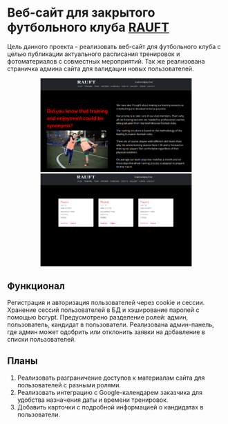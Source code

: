 # Веб-сайт для закрытого футбольного клуба [RAUFT](https://rauft.herokuapp.com/training)
Цель данного проекта - реализовать веб-сайт для футбольного клуба с целью публикации актуального расписания тренировок и фотоматериалов с совместных мероприятий. Так же реализована страничка админа сайта для валидации новых пользователей.

<p align="center">
  <img src="rauft.png" width="350" alt="accessibility text">
   <img src="admin.png" width="350" title="hover text">
</p>

## Функционал
Регистрация и авторизация пользователей через cookie и сессии. Хранение сессий пользователей в БД и хэширование паролей с помощью bcrypt. Предусмотрено разделение ролей: админ, пользователь, кандидат в пользователи.
Реализована админ-панель, где админ может одобрить или отклонить заявки на добавление в списки пользователей.

## Планы
1. Реализовать разграничение доступов к материалам сайта для пользователей с разными ролями.
2. Реализовать интеграцию с Google-календарем заказчика для удобства назначения даты и времени тренировок.
3. Добавить карточки с подробной информацией о кандидатах в пользователи.
